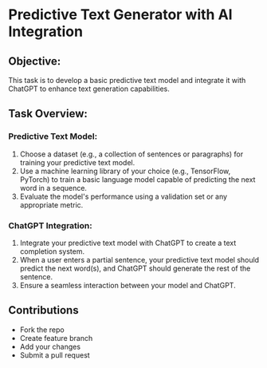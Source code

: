 # Predictive Text Generator with AI Integration
## Objective:
This task is to develop a basic predictive text model and integrate it with ChatGPT to enhance
text generation capabilities.
## Task Overview:
### Predictive Text Model:
1. Choose a dataset (e.g., a collection of sentences or paragraphs) for training your
predictive text model.
2. Use a machine learning library of your choice (e.g., TensorFlow, PyTorch) to train a basic
language model capable of predicting the next word in a sequence.
3. Evaluate the model's performance using a validation set or any appropriate metric.
### ChatGPT Integration:
1. Integrate your predictive text model with ChatGPT to create a text completion system.
2. When a user enters a partial sentence, your predictive text model should predict the next
word(s), and ChatGPT should generate the rest of the sentence.
3. Ensure a seamless interaction between your model and ChatGPT.

## Contributions
- Fork the repo
- Create feature branch
- Add your changes
- Submit a pull request
